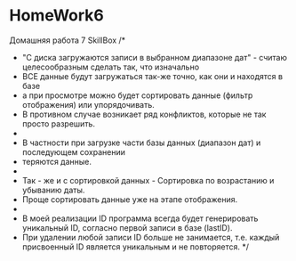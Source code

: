 # HomeWork6
Домашняя работа 7 SkillBox
/*
 *  "С диска загружаются записи в выбранном диапазоне дат" - считаю целесообразным сделать так, что изначально
 *  ВСЕ данные будут загружаться так-же точно, как они и находятся в базе
 *  а при просмотре можно будет сортировать данные (фильтр отображения) или упорядочивать.
 *  В противном случае возникает ряд конфликтов, которые не так просто разрешить.
 *  
 *  В частности при загрузке части базы данных (диапазон дат) и последующем сохранении
 *  теряются данные.
 *  
 *  Так - же и с сортировкой данных - Сортировка по возрастанию и убыванию даты.
 *  Проще сортировать данные уже на этапе отображения.
 *  
 *  В моей реализации ID программа всегда будет генерировать уникальный ID, согласно первой записи в базе (lastID).
 *  При удалении любой записи ID больше не занимается, т.е. каждый присвоенный ID является уникальным и не повторяется.
 */
